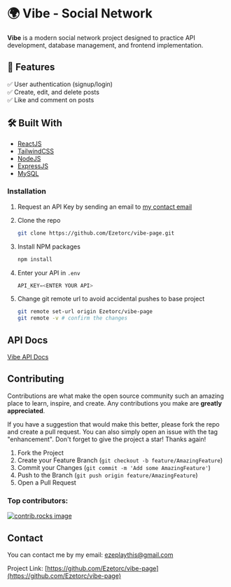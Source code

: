 # 🌍 Vibe - Social Network

**Vibe** is a modern social network project designed to practice API development, database management, and frontend implementation.

## 🚀 Features

✅ User authentication (signup/login)  
✅ Create, edit, and delete posts  
✅ Like and comment on posts  

## 🛠️ Built With

* [ReactJS](https://react.dev/)
* [TailwindCSS](https://tailwindcss.com/)
* [NodeJS](https://nodejs.org/en)
* [ExpressJS](https://expressjs.com/)
* [MySQL](https://www.mysql.com/)

### Installation

1. Request an API Key by sending an email to [my contact email](mailto:ezeplaythis@gmail.com)

2. Clone the repo
   ```sh
   git clone https://github.com/Ezetorc/vibe-page.git
   ```
3. Install NPM packages
   ```sh
   npm install
   ```
4. Enter your API in `.env`
   ```js
   API_KEY=<ENTER YOUR API>
   ```
5. Change git remote url to avoid accidental pushes to base project
   ```sh
   git remote set-url origin Ezetorc/vibe-page
   git remote -v # confirm the changes
   ```

## API Docs

[Vibe API Docs](https://github.com/Ezetorc/vibe-api)

## Contributing

Contributions are what make the open source community such an amazing place to learn, inspire, and create. Any contributions you make are **greatly appreciated**.

If you have a suggestion that would make this better, please fork the repo and create a pull request. You can also simply open an issue with the tag "enhancement".
Don't forget to give the project a star! Thanks again!

1. Fork the Project
2. Create your Feature Branch (`git checkout -b feature/AmazingFeature`)
3. Commit your Changes (`git commit -m 'Add some AmazingFeature'`)
4. Push to the Branch (`git push origin feature/AmazingFeature`)
5. Open a Pull Request

### Top contributors:

<a href="https://github.com/Ezetorc/vibe-page/graphs/contributors">
  <img src="https://contrib.rocks/image?repo=Ezetorc/vibe-page" alt="contrib.rocks image" />
</a>

## Contact

You can contact me by my email: ezeplaythis@gmail.com

Project Link: [https://github.com/Ezetorc/vibe-page](https://github.com/Ezetorc/vibe-page)